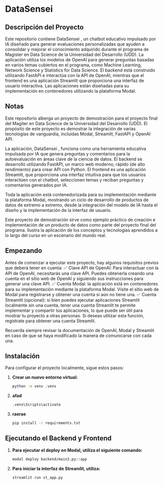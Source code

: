 # DataSensei
## Descripción del Proyecto
Este repositorio contiene DataSensei , un chatbot educativo impulsado por IA diseñado para generar evaluaciones personalizadas que ayuden a consolidar y mejorar el conocimiento adquirido durante el programa de Magister en Data Science de la Universidad del Desarrollo (UDD). La aplicación utiliza los modelos de OpenAI para generar preguntas basadas en varios temas cubiertos en el programa, como Machine Learning, Network Science y Statistics for Data Science. El backend está construido utilizando FastAPI e interactúa con la API de OpenAI, mientras que el frontend es una aplicación Streamlit que proporciona una interfaz de usuario interactiva. Las aplicaciones están diseñadas para su implementación en contenedores utilizando la plataforma Modal.

## Notas
Este repositorio alberga un proyecto de demostración para el proyecto final del Magiter en Data Science de la Universidad del Desarrollo (UDD). El propósito de este proyecto es demostrar la integración de varias tecnologías de vanguardia, incluidas Modal, Streamlit, FastAPI y OpenAI API.

La aplicación, DataSensei , funciona como una herramienta educativa impulsada por IA que genera preguntas y comentarios para la autoevaluación en áreas clave de la ciencia de datos. El backend se desarrolló utilizando FastAPI, un marco web moderno, rápido (de alto rendimiento) para crear API con Python. El frontend es una aplicación Streamlit, que proporciona una interfaz intuitiva para que los usuarios interactúen con el chatbot, seleccionen temas y reciban preguntas y comentarios generados por IA.

Toda la aplicación está contenedorizada para su implementación mediante la plataforma Modal, mostrando un ciclo de desarrollo de productos de datos de extremo a extremo, desde la integración del modelo de IA hasta el diseño y la implementación de la interfaz de usuario.

Este proyecto de demostración sirve como ejemplo práctico de creación e implementación de un producto de datos como parte del proyecto final del programa. Ilustra la aplicación de los conceptos y tecnologías aprendidos a lo largo del curso en un escenario del mundo real.

## Empezando
Antes de comenzar a ejecutar este proyecto, hay algunos requisitos previos que deberá tener en cuenta:
✅ Clave API de OpenAI: Para interactuar con la API de OpenAI, necesitarás una clave API. Puedes obtenerla creando una cuenta en el sitio web de OpenAI y siguiendo sus instrucciones para generar una clave API. 
✅ Cuenta Modal: la aplicación está en contenedores para su implementación mediante la plataforma Modal. Visite el sitio web de Modal para registrarse y obtener una cuenta si aún no tiene una.
✅ Cuenta Streamlit (opcional): si bien puedes ejecutar aplicaciones Streamlit localmente sin una cuenta, tener una cuenta Streamlit te permite implementar y compartir tus aplicaciones, lo que puede ser útil para mostrar tu proyecto a otras personas. Si deseas utilizar esta función, regístrate para obtener una cuenta Streamlit.

Recuerda siempre revisar la documentación de OpenAI, Modal y Streamlit en caso de que se haya modificado la manera de comunicarse con cada una. 

## Instalación
Para configurar el proyecto localmente, sigue estos pasos:

1. **Crear un nuevo entorno virtual:**
   ```bash
   python -m venv .venv

2. **afad**
   ```bash
   .venv\Scripts\activate
   
3. **raerae**
   ```bash
   pip install -r requirements.txt

## Ejecutando el Backend y Frontend

1. **Para ejecutar el deploy en Modal, utiliza el siguiente comando:**
   ```bash
   modal deploy backend/main2.py::app
2. **Para iniciar la interfaz de Streamlit, utiliza:**
    ```bash
    streamlit run st_app.py
